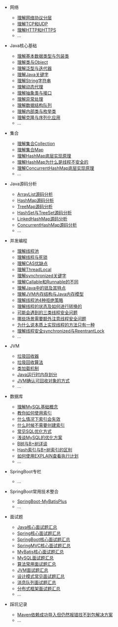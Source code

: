 * 网络
  * [理解网络协议分层](docs/计算机网络/网络协议分层.md)
  * [理解TCP和UDP](docs/计算机网络/理解TCP和UDP.md)
  * [理解HTTP和HTTPS](docs/计算机网络/理解HTTP与HTTPS.md)
  * ...

* Java核心基础
  * [理解基本数据类型与包装类](docs/Java万岁/Java-基础不牢地动山摇/理解基本数据类型与包装类.md)
  * [理解类与Object](docs/Java万岁/Java-基础不牢地动山摇/理解类与Object.md)
  * [理解泛型与迭代器](docs/Java万岁/Java-基础不牢地动山摇/理解泛型与迭代器.md)
  * [理解Java关键字](docs/Java万岁/Java-基础不牢地动山摇/理解Java关键字.md)
  * [理解String字符串](docs/Java万岁/Java-基础不牢地动山摇/理解String字符串.md)
  * [理解动态代理](docs/Java万岁/Java-基础不牢地动山摇/理解动态代理.md)
  * [理解抽象类与接口](docs/Java万岁/Java-基础不牢地动山摇/理解抽象类与接口.md)
  * [理解异常处理](docs/Java万岁/Java-基础不牢地动山摇/理解异常处理.md)
  * [理解数据结构队列](docs/Java万岁/Java-基础不牢地动山摇/理解数据结构队列.md)
  * [理解内部类与枚举类](docs/Java万岁/Java-基础不牢地动山摇/理解各种内部类和枚举类.md)
  * [理解克隆与序列化应用](docs/Java万岁/Java-基础不牢地动山摇/理解克隆与序列化应用.md)
  * ...
 
* 集合
  * [理解集合Collection](docs/Java万岁/Java-基础不牢地动山摇/理解集合Collection.md)
  * [理解集合Map](docs/Java万岁/Java-基础不牢地动山摇/理解集合Map.md)
  * [理解HashMap底层实现原理](docs/Java万岁/Java-基础不牢地动山摇/理解HashMap底层实现原理.md)
  * [理解HashMap为什么是线程不安全的](docs/Java万岁/Java-基础不牢地动山摇/理解HashMap为什么是线程不安全的.md)
  * [理解ConcurrentHashMap底层实现原理](docs/Java万岁/Java-基础不牢地动山摇/理解ConcurrentHashMap底层实现原理.md)
  * ...
  
* Java源码分析
  * [ArrayList源码分析](docs/Java源码分析/ArrayList源码分析.md)
  * [HashMap源码分析](docs/Java源码分析/HashMap源码分析.md)
  * [TreeMap源码分析](docs/Java源码分析/TreeMap源码分析.md)
  * [HashSet与TreeSet源码分析](docs/Java源码分析/HashSet与TreeSet源码分析.md)
  * [LinkedHashMap源码分析](docs/Java源码分析/LinkedHashMap源码分析.md)
  * [ConcurrentHashMap源码分析](docs/Java源码分析/ConcurrentHashMap源码分析.md)
  * ... 
  
* 并发编程
  * [理解线程池](docs/并发编程/理解线程池.md)
  * [理解线程与死锁](docs/并发编程/理解线程与死锁.md)
  * [理解CAS优缺点](docs/并发编程/理解CAS优缺点.md)
  * [理解ThreadLocal](docs/并发编程/理解ThreadLocal.md)
  * [理解synchronized关键字](docs/并发编程/理解synchronized关键字.md)
  * [理解Callable和Runnable的不同](docs/并发编程/理解Callable和Runnable的不同.md)
  * [理解Java中的锁及其特点](docs/并发编程/理解Java中的锁及其特点.md)
  * [理解JVM内存结构与Java内存模型](docs/并发编程/理解JVM内存结构与Java内存模型.md)
  * [理解线程池4种拒绝策略](docs/并发编程/理解线程池4种拒绝策略.md)
  * [理解线程的状态及如何进行转换的](docs/并发编程/理解线程的状态及如何进行转换的.md)
  * [可能会遇到的三类线程安全问题](docs/并发编程/可能会遇到的三类线程安全问题.md)
  * [哪些场景需要额外注意线程安全问题](docs/并发编程/哪些场景需要额外注意线程安全问题.md)
  * [为什么说本质上实现线程的方法只有一种](docs/并发编程/为什么说本质上实现线程的方法只有一种.md)
  * [理解线程安全synchronized与ReentrantLock](docs/并发编程/理解线程安全synchronized与ReentrantLock.md)
  * ...
  
* JVM
  * [垃圾回收器](docs/JVM/垃圾回收器.md)
  * [垃圾回收算法](docs/JVM/垃圾回收算法.md)
  * [类加载机制](docs/JVM/类加载机制.md)
  * [Java运行时内存划分](docs/JVM/Java运行时内存划分.md)
  * [JVM确认可回收对象的方式](docs/JVM/JVM确认可回收对象的方式.md)
  * ...

* 数据库
  * [理解MySQL基础概念](docs/MySQL/MySQL基础概念.md)
  * [教你如何使用索引](docs/MySQL/如何使用索引.md)
  * [什么情况下索引会失效](docs/MySQL/什么情况下索引失效.md)
  * [什么时候不需要创建索引](docs/MySQL/什么时候不需要创建索引.md)
  * [常见SQL优化方式](docs/MySQL/常见SQL优化方式.md)  
  * [浅谈MySQL的优化方案](docs/MySQL/浅谈MySQL的优化方案.md)  
  * [B树与B+树详谈](docs/MySQL/B树与B+树详谈.md)
  * [Hash索引与B+树索引的区别](docs/MySQL/Hash索引与B+树索引的区别.md)
  * [如何使用EXPLAIN查看执行计划](docs/MySQL/如何使用EXPLAIN查看执行计划.md) 
  * ...

* SpringBoot专栏
   * ...  


* SpringBoot常用技术整合
   * [SpringBoot-MyBatisPlus](docs/SpringBoot/基于SpringBoot集成Mybatis-Plus实现代码生成器.md)
   * ...

* 面试题
  * [Java核心面试题汇总](docs/面试题/Java核心面试题汇总.md)
  * [Spring核心面试题汇总](docs/面试题/Spring面试题汇总.md)
  * [SpringBoot核心面试题汇总](docs/面试题/SpringBoot面试题汇总.md)
  * [SpringMVC核心面试题汇总](docs/面试题/SpringMVC面试题汇总.md)
  * [MyBatis核心面试题汇总](docs/面试题/MyBatis面试题汇总.md)
  * [MySQL面试题汇总](docs/面试题/MySQL面试题汇总.md)
  * [算法常用面试题汇总](docs/面试题/算法常用面试题汇总.md)
  * [JVM面试题汇总](docs/面试题/JVM面试题汇总.md)
  * [设计模式常见面试题汇总](docs/面试题/设计模式常见面试题汇总.md)
  * [消息队列面试题汇总](docs/面试题/消息队列面试题汇总.md)
  * [分布式框架面试题汇总](docs/面试题/分布式框架面试题合集.md)
  * ...
  
* 踩坑记录
  * [Maven依赖成功导入但仍然报错找不到包解决方案](docs/踩坑记录/IDEAMaven依赖成功导入但仍然报错找不到包解决方案.md)
  * ...

